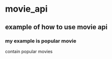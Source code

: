 # movie_api
## example of how to use movie api  
### my example is popular movie  
contain popular movies
